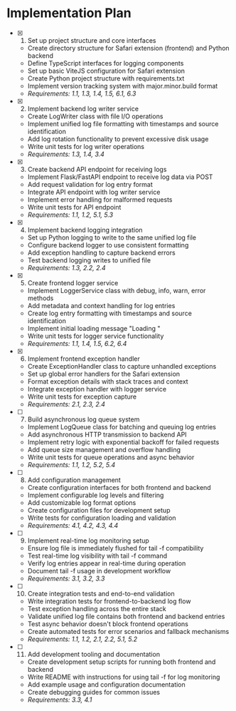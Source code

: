 # Implementation Plan

- [x] 1. Set up project structure and core interfaces
  - Create directory structure for Safari extension (frontend) and Python backend
  - Define TypeScript interfaces for logging components
  - Set up basic ViteJS configuration for Safari extension
  - Create Python project structure with requirements.txt
  - Implement version tracking system with major.minor.build format
  - _Requirements: 1.1, 1.3, 1.4, 1.5, 6.1, 6.3_

- [x] 2. Implement backend log writer service
  - Create LogWriter class with file I/O operations
  - Implement unified log file formatting with timestamps and source identification
  - Add log rotation functionality to prevent excessive disk usage
  - Write unit tests for log writer operations
  - _Requirements: 1.3, 1.4, 3.4_

- [x] 3. Create backend API endpoint for receiving logs
  - Implement Flask/FastAPI endpoint to receive log data via POST
  - Add request validation for log entry format
  - Integrate API endpoint with log writer service
  - Implement error handling for malformed requests
  - Write unit tests for API endpoint
  - _Requirements: 1.1, 1.2, 5.1, 5.3_

- [x] 4. Implement backend logging integration
  - Set up Python logging to write to the same unified log file
  - Configure backend logger to use consistent formatting
  - Add exception handling to capture backend errors
  - Test backend logging writes to unified file
  - _Requirements: 1.3, 2.2, 2.4_

- [x] 5. Create frontend logger service
  - Implement LoggerService class with debug, info, warn, error methods
  - Add metadata and context handling for log entries
  - Create log entry formatting with timestamps and source identification
  - Implement initial loading message "Loading <extension name> <version>"
  - Write unit tests for logger service functionality
  - _Requirements: 1.1, 1.4, 1.5, 6.2, 6.4_

- [x] 6. Implement frontend exception handler
  - Create ExceptionHandler class to capture unhandled exceptions
  - Set up global error handlers for the Safari extension
  - Format exception details with stack traces and context
  - Integrate exception handler with logger service
  - Write unit tests for exception capture
  - _Requirements: 2.1, 2.3, 2.4_

- [ ] 7. Build asynchronous log queue system
  - Implement LogQueue class for batching and queuing log entries
  - Add asynchronous HTTP transmission to backend API
  - Implement retry logic with exponential backoff for failed requests
  - Add queue size management and overflow handling
  - Write unit tests for queue operations and async behavior
  - _Requirements: 1.1, 1.2, 5.2, 5.4_

- [ ] 8. Add configuration management
  - Create configuration interfaces for both frontend and backend
  - Implement configurable log levels and filtering
  - Add customizable log format options
  - Create configuration files for development setup
  - Write tests for configuration loading and validation
  - _Requirements: 4.1, 4.2, 4.3, 4.4_

- [ ] 9. Implement real-time log monitoring setup
  - Ensure log file is immediately flushed for tail -f compatibility
  - Test real-time log visibility with tail -f command
  - Verify log entries appear in real-time during operation
  - Document tail -f usage in development workflow
  - _Requirements: 3.1, 3.2, 3.3_

- [ ] 10. Create integration tests and end-to-end validation
  - Write integration tests for frontend-to-backend log flow
  - Test exception handling across the entire stack
  - Validate unified log file contains both frontend and backend entries
  - Test async behavior doesn't block frontend operations
  - Create automated tests for error scenarios and fallback mechanisms
  - _Requirements: 1.1, 1.2, 2.1, 2.2, 5.1, 5.2_

- [ ] 11. Add development tooling and documentation
  - Create development setup scripts for running both frontend and backend
  - Write README with instructions for using tail -f for log monitoring
  - Add example usage and configuration documentation
  - Create debugging guides for common issues
  - _Requirements: 3.3, 4.1_